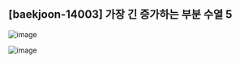 ## [baekjoon-14003] 가장 긴 증가하는 부분 수열 5

![image](https://user-images.githubusercontent.com/22045163/107529400-2ca7ed00-6bfe-11eb-8310-9dd6a7fd19ea.png)

![image](https://user-images.githubusercontent.com/22045163/107529432-35002800-6bfe-11eb-9000-17eb2782782b.png)
